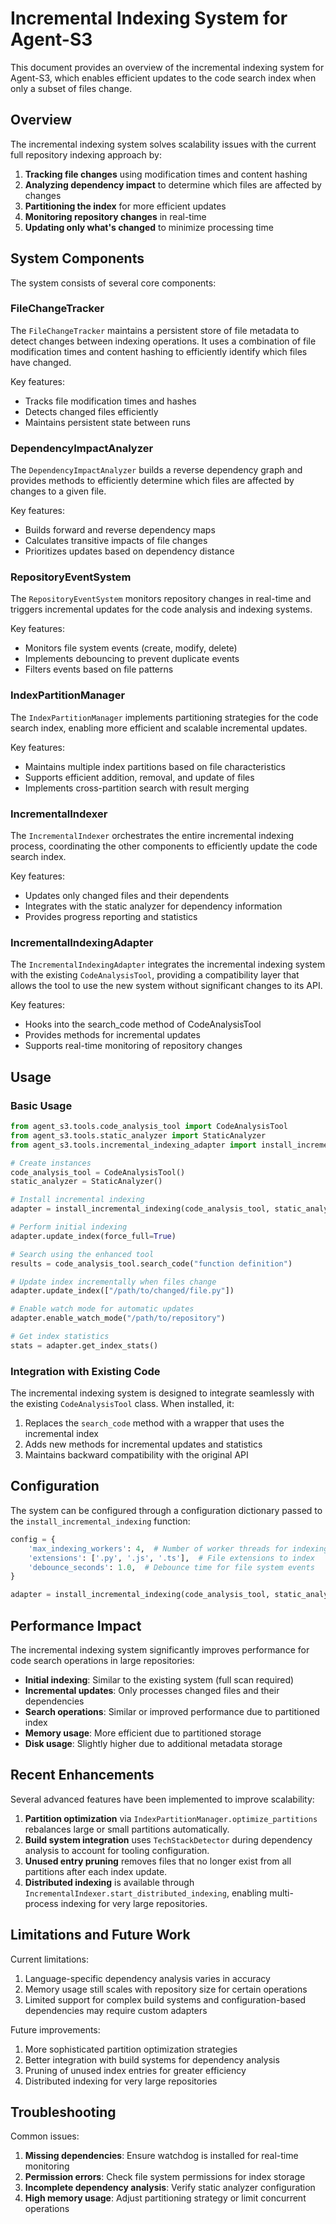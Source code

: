 # Incremental Indexing System for Agent-S3

This document provides an overview of the incremental indexing system for Agent-S3, which enables efficient updates to the code search index when only a subset of files change.

## Overview

The incremental indexing system solves scalability issues with the current full repository indexing approach by:

1. **Tracking file changes** using modification times and content hashing
2. **Analyzing dependency impact** to determine which files are affected by changes
3. **Partitioning the index** for more efficient updates
4. **Monitoring repository changes** in real-time
5. **Updating only what's changed** to minimize processing time

## System Components

The system consists of several core components:

### FileChangeTracker

The `FileChangeTracker` maintains a persistent store of file metadata to detect changes between indexing operations. It uses a combination of file modification times and content hashing to efficiently identify which files have changed.

Key features:
- Tracks file modification times and hashes
- Detects changed files efficiently
- Maintains persistent state between runs

### DependencyImpactAnalyzer

The `DependencyImpactAnalyzer` builds a reverse dependency graph and provides methods to efficiently determine which files are affected by changes to a given file.

Key features:
- Builds forward and reverse dependency maps
- Calculates transitive impacts of file changes
- Prioritizes updates based on dependency distance

### RepositoryEventSystem

The `RepositoryEventSystem` monitors repository changes in real-time and triggers incremental updates for the code analysis and indexing systems.

Key features:
- Monitors file system events (create, modify, delete)
- Implements debouncing to prevent duplicate events
- Filters events based on file patterns

### IndexPartitionManager

The `IndexPartitionManager` implements partitioning strategies for the code search index, enabling more efficient and scalable incremental updates.

Key features:
- Maintains multiple index partitions based on file characteristics
- Supports efficient addition, removal, and update of files
- Implements cross-partition search with result merging

### IncrementalIndexer

The `IncrementalIndexer` orchestrates the entire incremental indexing process, coordinating the other components to efficiently update the code search index.

Key features:
- Updates only changed files and their dependents
- Integrates with the static analyzer for dependency information
- Provides progress reporting and statistics

### IncrementalIndexingAdapter

The `IncrementalIndexingAdapter` integrates the incremental indexing system with the existing `CodeAnalysisTool`, providing a compatibility layer that allows the tool to use the new system without significant changes to its API.

Key features:
- Hooks into the search_code method of CodeAnalysisTool
- Provides methods for incremental updates
- Supports real-time monitoring of repository changes

## Usage

### Basic Usage

```python
from agent_s3.tools.code_analysis_tool import CodeAnalysisTool
from agent_s3.tools.static_analyzer import StaticAnalyzer
from agent_s3.tools.incremental_indexing_adapter import install_incremental_indexing

# Create instances
code_analysis_tool = CodeAnalysisTool()
static_analyzer = StaticAnalyzer()

# Install incremental indexing
adapter = install_incremental_indexing(code_analysis_tool, static_analyzer)

# Perform initial indexing
adapter.update_index(force_full=True)

# Search using the enhanced tool
results = code_analysis_tool.search_code("function definition")

# Update index incrementally when files change
adapter.update_index(["/path/to/changed/file.py"])

# Enable watch mode for automatic updates
adapter.enable_watch_mode("/path/to/repository")

# Get index statistics
stats = adapter.get_index_stats()
```

### Integration with Existing Code

The incremental indexing system is designed to integrate seamlessly with the existing `CodeAnalysisTool` class. When installed, it:

1. Replaces the `search_code` method with a wrapper that uses the incremental index
2. Adds new methods for incremental updates and statistics
3. Maintains backward compatibility with the original API

## Configuration

The system can be configured through a configuration dictionary passed to the `install_incremental_indexing` function:

```python
config = {
    'max_indexing_workers': 4,  # Number of worker threads for indexing
    'extensions': ['.py', '.js', '.ts'],  # File extensions to index
    'debounce_seconds': 1.0,  # Debounce time for file system events
}

adapter = install_incremental_indexing(code_analysis_tool, static_analyzer, config)
```

## Performance Impact

The incremental indexing system significantly improves performance for code search operations in large repositories:

- **Initial indexing**: Similar to the existing system (full scan required)
- **Incremental updates**: Only processes changed files and their dependencies
- **Search operations**: Similar or improved performance due to partitioned index
- **Memory usage**: More efficient due to partitioned storage
- **Disk usage**: Slightly higher due to additional metadata storage

## Recent Enhancements

Several advanced features have been implemented to improve scalability:

1. **Partition optimization** via `IndexPartitionManager.optimize_partitions` rebalances large or small partitions automatically.
2. **Build system integration** uses `TechStackDetector` during dependency analysis to account for tooling configuration.
3. **Unused entry pruning** removes files that no longer exist from all partitions after each index update.
4. **Distributed indexing** is available through `IncrementalIndexer.start_distributed_indexing`, enabling multi-process indexing for very large repositories.

## Limitations and Future Work

Current limitations:

1. Language-specific dependency analysis varies in accuracy
2. Memory usage still scales with repository size for certain operations
3. Limited support for complex build systems and configuration-based dependencies may require custom adapters

Future improvements:

1. More sophisticated partition optimization strategies
2. Better integration with build systems for dependency analysis
3. Pruning of unused index entries for greater efficiency
4. Distributed indexing for very large repositories

## Troubleshooting

Common issues:

1. **Missing dependencies**: Ensure watchdog is installed for real-time monitoring
2. **Permission errors**: Check file system permissions for index storage
3. **Incomplete dependency analysis**: Verify static analyzer configuration
4. **High memory usage**: Adjust partitioning strategy or limit concurrent operations
